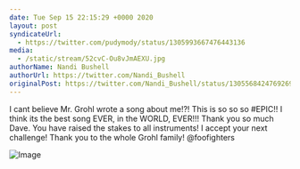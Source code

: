 ```yaml
---
date: Tue Sep 15 22:15:29 +0000 2020
layout: post
syndicateUrl:
  - https://twitter.com/pudymody/status/1305993667476443136
media:
  - /static/stream/52cvC-Ou8vJmAEXU.jpg
authorName: Nandi Bushell
authorUrl: https://twitter.com/Nandi_Bushell
originalPost: https://twitter.com/Nandi_Bushell/status/1305568424769269769
---
```

I cant believe Mr. Grohl wrote a song about me!?! This is so so so #EPIC!! I think its the best song EVER, in the WORLD, EVER!!! Thank you so much Dave. You have raised the stakes to all instruments! I accept your next challenge! Thank you to the whole Grohl family! @foofighters 

![Image](/static/stream/52cvC-Ou8vJmAEXU.jpg)